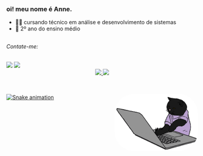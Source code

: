 ### oi! meu nome é Anne.

- 👩‍💻 cursando técnico em análise e desenvolvimento de sistemas
- 📖 2º ano do ensino médio

##

</div>
    <h6> Contate-me: </h6>
  <div>    
  <a href = "mailto: anneestherlf10@gmail.com"><img src="https://img.shields.io/badge/-Gmail-%23333?style=for-the-badge&logo=gmail&logoColor=white" target="_blank"></a>
    <a href="https://instagram.com/anneestherlf" target="_blank"><img src="https://img.shields.io/badge/-Instagram-%23E4405F?style=for-the-badge&logo=instagram&logoColor=white" target="_blank"></a>
<div align="center">
  <a href="https://github.com/anneestherlf">
  <img height="180em" src="https://github-readme-stats.vercel.app/api?username=anneestherlf&show_icons=true&theme=nightowl&include_all_commits=true&count_private=true"/>
  <img height="120em" src="https://github-readme-stats.vercel.app/api/top-langs/?username=anneestherlf&layout=compact&langs_count=7&theme=nightowl"/>
</div>
    
 ##
    
  <div style="display: inline_block"><br>
     <img align="right" alt="coding-cat" src="https://raw.githubusercontent.com/HolyZheng/holyZheng-blog/master/images/coding.gif" height="150" style="border-radius:50px;"
    
  ![Snake animation](https://github.com/anneestherlf/anneestherlf/blob/output/github-contribution-grid-snake.svg)
    
</div>
